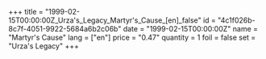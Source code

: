 +++
title = "1999-02-15T00:00:00Z_Urza's_Legacy_Martyr's_Cause_[en]_false"
id = "4c1f026b-8c7f-4051-9922-5684a6b2c06b"
date = "1999-02-15T00:00:00Z"
name = "Martyr's Cause"
lang = ["en"]
price = "0.47"
quantity = 1
foil = false
set = "Urza's Legacy"
+++
